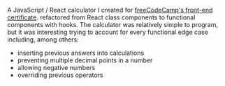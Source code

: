 A JavaScript / React calculator I created for [freeCodeCamp's front-end certificate]. refactored from React class components to functional components with hooks. The calculator was relatively simple to program, but it was interesting trying to account for every functional edge case including, among others:
- inserting previous answers into calculations
- preventing multiple decimal points in a number
- allowing negative numbers
- overriding previous operators



[freeCodeCamp's front-end certificate]: https://www.freecodecamp.org/learn/front-end-development-libraries/front-end-development-libraries-projects/build-a-javascript-calculator
